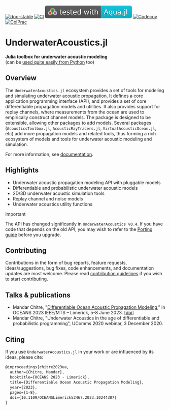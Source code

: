 [![doc-stable](https://img.shields.io/badge/docs-stable-blue.svg)](https://org-arl.github.io/UnderwaterAcoustics.jl)
[![CI](https://github.com/org-arl/UnderwaterAcoustics.jl/workflows/CI/badge.svg)](https://github.com/org-arl/UnderwaterAcoustics.jl/actions)
[![Aqua QA](https://raw.githubusercontent.com/JuliaTesting/Aqua.jl/master/badge.svg)](https://github.com/JuliaTesting/Aqua.jl)
[![Codecov](https://codecov.io/gh/org-arl/UnderwaterAcoustics.jl/branch/master/graph/badge.svg)](https://codecov.io/gh/org-arl/UnderwaterAcoustics.jl)
[![ColPrac](https://img.shields.io/badge/ColPrac-contributing-blueviolet)](CONTRIBUTING.md)

# UnderwaterAcoustics.jl

**Julia toolbox for underwater acoustic modeling**<br>
(can be [used quite easily from Python](https://org-arl.github.io/UnderwaterAcoustics.jl/python.html) too)

## Overview

The `UnderwaterAcoustics.jl` ecosystem provides a set of tools for modeling and simulating underwater acoustic propagation. It defines a core application programming interface (API), and provides a set of core differentiable propagation models and utilities. It also provides support for replay channels, where measurements from the ocean are used to empirically construct channel models. The package is designed to be extensible, allowing other packages to add models. Several packages (`AcousticsToolbox.jl`, `AcousticRayTracers.jl`, `VirtualAcousticOcean.jl`, etc) add more propagation models and related tools, thus forming a rich ecosystem of models and tools for underwater acoustic modeling and simulation.

For more information, see [documentation](https://org-arl.github.io/UnderwaterAcoustics.jl).

## Highlights

- Underwater acoustic propagation modeling API with pluggable models
- Differentiable and probabilistic underwater acoustic models
- 2D/3D underwater acoustic simulation tools
- Replay channel and noise models
- Underwater acoustics utility functions

> [!IMPORTANT]
> The API has changed significantly in `UnderwaterAcoustics v0.4`. If you have code that depends
> on the old API, you may wish to refer to the [Porting guide](https://org-arl.github.io/UnderwaterAcoustics.jl/porting.html) before you upgrade.

## Contributing

Contributions in the form of bug reports, feature requests, ideas/suggestions, bug fixes, code enhancements, and documentation updates are most welcome. Please read [contribution guidelines](https://github.com/org-arl/UnderwaterAcoustics.jl/blob/master/CONTRIBUTING.md) if you wish to start contributing.

## Talks & publications

- Mandar Chitre, "[Differentiable Ocean Acoustic Propagation Modeling](https://arl.nus.edu.sg/wp-content/uploads/2023/04/Chitre_Differentiable-Ocean-Acoustic-Propagation-Modeling.pdf)," in OCEANS 2023 IEEE/MTS – Limerick, 5-8 June 2023. [[doi]](https://doi.org/10.1109/OCEANSLimerick52467.2023.10244307)
- Mandar Chitre, "Underwater Acoustics in the age of differentiable and probabilistic programming", UComms 2020 webinar, 3 December 2020.

## Citing

If you use `UnderwaterAcoustics.jl` in your work or are influenced by its ideas, please cite:
```
@inproceedings{chitre2023ua,
  author={Chitre, Mandar},
  booktitle={OCEANS 2023 - Limerick},
  title={Differentiable Ocean Acoustic Propagation Modeling},
  year={2023},
  pages={1-8},
  doi={10.1109/OCEANSLimerick52467.2023.10244307}
}
```
